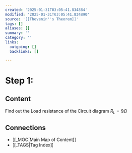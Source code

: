 ```yaml
---
created: '2025-01-31T03:05:41.834884'
modified: '2025-01-31T03:05:41.834890'
source: '[[Thevenin''s Theorem]]'
tags: []
aliases: []
summary: ''
category: ''
links:
  outgoing: []
  backlinks: []

---
```


# Step 1:

## Content
Find out the Load resistance of the Circuit diagram
$R_L=9\Omega$ 


## Connections
- [[_MOC|Main Map of Content]]
- [[_TAGS|Tag Index]]
